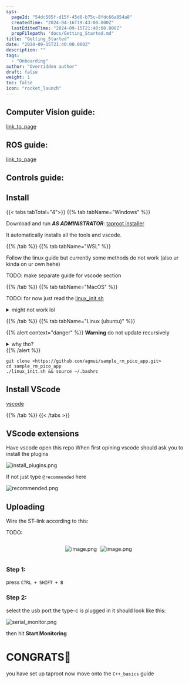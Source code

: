 ```yaml
---
sys:
  pageId: "54dc585f-d15f-45d0-b75c-8fdc66a854a8"
  createdTime: "2024-04-16T19:43:00.000Z"
  lastEditedTime: "2024-09-15T21:40:00.000Z"
  propFilepath: "docs/Getting_Started.md"
title: "Getting_Started"
date: "2024-09-15T21:40:00.000Z"
description: ""
tags:
  - "Onboarding"
author: "Overridden author"
draft: false
weight: 1
toc: false
icon: "rocket_launch"
---
```


## Computer Vision guide:

[link_to_page](86d45bc0-388b-4d26-8848-44f255f73d0e)

## ROS guide:

[link_to_page](3c76c1de-ec8f-46d6-8b0a-294005edc2d5)

## Controls guide:

## Install

{{< tabs tabTotal="4">}}
{{% tab tabName="Windows" %}}

Download and run _**AS ADMINISTRATOR**_: [taproot installer](https://github.com/Thornbots/TeachingFreshies/releases/tag/1.0)

It automatically installs all the tools and vscode.

{{% /tab %}}
{{% tab tabName="WSL" %}}

Follow the linux guide but currently some methods do not work (also ur kinda on ur own hehe)

TODO: make separate guide for vscode section

{{% /tab %}}
{{% tab tabName="MacOS" %}}

TODO: for now just read the [linux_init.sh](https://github.com/agmui/sample_rm_pico_app/blob/main/linux_init.sh)

<details>
<summary>might not work lol</summary>

`brew install libusb pkg-config`

Next install: [vscode](https://code.visualstudio.com/Download)

</details>

{{% /tab %}}
{{% tab tabName="Linux (ubuntu)" %}}

{{% alert context="danger" %}}
**Warning** do not update recursively
<details>
<summary>why tho?</summary>
There are some submodules that may go on for a while (like tinyusb) and I highly
recommend you don't need to get them.
If you want to see what submodules I update just look in `linux_init.sh`
</details>
{{% /alert %}}

```shell
git clone <https://github.com/agmui/sample_rm_pico_app.git>
cd sample_rm_pico_app
./linux_init.sh && source ~/.bashrc
```

## Install VScode

[vscode](https://code.visualstudio.com/Download)

{{% /tab %}}
{{< /tabs >}}

## VScode extensions

Have vscode open this repo
When first opining vscode should ask you to install the plugins

![install_plugins.png](https://prod-files-secure.s3.us-west-2.amazonaws.com/d518164a-d88e-44d1-a4ee-3adb3bd8bce0/89bd30f0-1825-4e77-867b-0a41ce370880/install_plugins.png?X-Amz-Algorithm=AWS4-HMAC-SHA256&X-Amz-Content-Sha256=UNSIGNED-PAYLOAD&X-Amz-Credential=ASIAZI2LB466WHDU6WFE%2F20250217%2Fus-west-2%2Fs3%2Faws4_request&X-Amz-Date=20250217T190107Z&X-Amz-Expires=3600&X-Amz-Security-Token=IQoJb3JpZ2luX2VjEFIaCXVzLXdlc3QtMiJIMEYCIQCMxPlOPDKpb4Ej5Eq%2B%2BAPqyGLPHqWmE8YaujEsCLmcPAIhAP8shdGec4SHpuYOdO0Q8L89ayTGIhWqzqU1iA8Tgxv1Kv8DCHsQABoMNjM3NDIzMTgzODA1IgzGZ%2BMp4frLG5nfiAUq3AN%2FqAJzk5RNVv9TCY21ZGhgxUQM5jPHJscM6JTa5vyYK6ubWCOKoaJI%2FjuR%2FgeWijBJYQZ4lDFLE2O91GimBi6l7Ltk8XE7RZ%2F8fxM0%2B0Cc9RfsLQQQ3FN%2B6159FCb7iKMSN%2Ft9k%2BwK%2FRETCegzSL2YFuHwlcBkpgYBIsgYR%2FxeYKIV1iQtsoTUNd4TSRMRam7ANJ2k7xJM1bMzoE7RFLxvtDuy8r9lwyASqpHNYTA6A03uduM63oYp0%2FmMXa19lz%2Bi%2FI9nx%2BzBh6Ypv2jtUPGkN0CVqc47Q8WgN2Fc8V9c9Cl%2Ftm0dmqI1wf%2F%2F3LZ%2FlJfVOcFLQgXwsbmsNSIrmC1QQ%2FUFjqNyej7%2BlGcjtB1hLVCWsik1oIRTmjdBNzbC%2Ftoq0FXa0WZ7os61%2BARIOonict535IMngELURdWTvG79DIv8FR0BANv4N%2Bm4oCeGBXMGAflUzASD3NV%2B74jiaCIMSzPd%2F2F0pxQMdaB3AjdDvIMdm11n60Jes10xdoAPTBavJi87R0ZyULhto03DJ5vHXy9i8hdjydTCafZAv%2FVRsv45IR2RojTyKqXSluOfiYBOm7OhSe16Lc2Y3GBYBWOkrg7xW%2FgV6S18pmOiLunrcVcq3Jp8ZQz6B6vAzzC99s29BjqkAcc%2BqIfMBWq8F8Y4hjPlxXrciRF2AP%2FYEvJdJd5Y3xiuYArt%2BagJJvQNf60P8HgTG0QsX0Z8L%2B8FxrK8svnIgi2Kq%2BNRn0VdBrmOcuAfbstT5UqSYehQlSo0nfQk52IxJHWNbwJuMbLwpEFY%2Fw8kmbgj%2FxbvZ%2BC9KNbtud0D%2BP%2F5cn02GAT1CGmPY3ZKhwiFcXk4pBQ1LEtuMz%2FGKXZWC9CcyvTo&X-Amz-Signature=8f4cb0860d3beac35e1305bddff9cbdfceda81c28bbd9471e240727b85583fe3&X-Amz-SignedHeaders=host&x-id=GetObject)

If not just type `@recommended` here  

![recommended.png](https://prod-files-secure.s3.us-west-2.amazonaws.com/d518164a-d88e-44d1-a4ee-3adb3bd8bce0/61e661e9-5d85-4dfc-be0d-8d2097a5e793/recommended.png?X-Amz-Algorithm=AWS4-HMAC-SHA256&X-Amz-Content-Sha256=UNSIGNED-PAYLOAD&X-Amz-Credential=ASIAZI2LB466WHDU6WFE%2F20250217%2Fus-west-2%2Fs3%2Faws4_request&X-Amz-Date=20250217T190107Z&X-Amz-Expires=3600&X-Amz-Security-Token=IQoJb3JpZ2luX2VjEFIaCXVzLXdlc3QtMiJIMEYCIQCMxPlOPDKpb4Ej5Eq%2B%2BAPqyGLPHqWmE8YaujEsCLmcPAIhAP8shdGec4SHpuYOdO0Q8L89ayTGIhWqzqU1iA8Tgxv1Kv8DCHsQABoMNjM3NDIzMTgzODA1IgzGZ%2BMp4frLG5nfiAUq3AN%2FqAJzk5RNVv9TCY21ZGhgxUQM5jPHJscM6JTa5vyYK6ubWCOKoaJI%2FjuR%2FgeWijBJYQZ4lDFLE2O91GimBi6l7Ltk8XE7RZ%2F8fxM0%2B0Cc9RfsLQQQ3FN%2B6159FCb7iKMSN%2Ft9k%2BwK%2FRETCegzSL2YFuHwlcBkpgYBIsgYR%2FxeYKIV1iQtsoTUNd4TSRMRam7ANJ2k7xJM1bMzoE7RFLxvtDuy8r9lwyASqpHNYTA6A03uduM63oYp0%2FmMXa19lz%2Bi%2FI9nx%2BzBh6Ypv2jtUPGkN0CVqc47Q8WgN2Fc8V9c9Cl%2Ftm0dmqI1wf%2F%2F3LZ%2FlJfVOcFLQgXwsbmsNSIrmC1QQ%2FUFjqNyej7%2BlGcjtB1hLVCWsik1oIRTmjdBNzbC%2Ftoq0FXa0WZ7os61%2BARIOonict535IMngELURdWTvG79DIv8FR0BANv4N%2Bm4oCeGBXMGAflUzASD3NV%2B74jiaCIMSzPd%2F2F0pxQMdaB3AjdDvIMdm11n60Jes10xdoAPTBavJi87R0ZyULhto03DJ5vHXy9i8hdjydTCafZAv%2FVRsv45IR2RojTyKqXSluOfiYBOm7OhSe16Lc2Y3GBYBWOkrg7xW%2FgV6S18pmOiLunrcVcq3Jp8ZQz6B6vAzzC99s29BjqkAcc%2BqIfMBWq8F8Y4hjPlxXrciRF2AP%2FYEvJdJd5Y3xiuYArt%2BagJJvQNf60P8HgTG0QsX0Z8L%2B8FxrK8svnIgi2Kq%2BNRn0VdBrmOcuAfbstT5UqSYehQlSo0nfQk52IxJHWNbwJuMbLwpEFY%2Fw8kmbgj%2FxbvZ%2BC9KNbtud0D%2BP%2F5cn02GAT1CGmPY3ZKhwiFcXk4pBQ1LEtuMz%2FGKXZWC9CcyvTo&X-Amz-Signature=64bb6d1389f817bb4c0f1869e476bd0d46b959909ce6cc31a2e4950913ce9bcb&X-Amz-SignedHeaders=host&x-id=GetObject)

## Uploading

Wire the ST-link according to this:

TODO:

<div style="display: flex;flex-direction: row; column-gap:10px; max-width: 630px;justify-content: center;">
<div>

![image.png](https://prod-files-secure.s3.us-west-2.amazonaws.com/d518164a-d88e-44d1-a4ee-3adb3bd8bce0/210ecb78-1116-4d7b-b9b7-2292f66fa2c2/image.png?X-Amz-Algorithm=AWS4-HMAC-SHA256&X-Amz-Content-Sha256=UNSIGNED-PAYLOAD&X-Amz-Credential=ASIAZI2LB466TFBCONZT%2F20250217%2Fus-west-2%2Fs3%2Faws4_request&X-Amz-Date=20250217T190113Z&X-Amz-Expires=3600&X-Amz-Security-Token=IQoJb3JpZ2luX2VjEFIaCXVzLXdlc3QtMiJHMEUCIC9QOg%2FAQZ1K%2BPbc1PAtZL60Ew%2BTQ2vz%2FUGmLr5Of9FJAiEAi08LWyg0rxnv1eVQljbQxWP9sDca0hi5GZDhBpJSDOwq%2FwMIexAAGgw2Mzc0MjMxODM4MDUiDF4ReFQrBtxkb92DYyrcA4hEJtAaWN9hm4oKR5Tj%2BYJyRdvqgG%2FikHD0If5tvQl4lxFzoN90hiQMP1iO9pAttvgCgXqAyF%2B29Ncr9Rac3l6FUpgyA8douWoDi3xZNN1BACgzO5E45jgjF%2F59vOOGsXYJZx%2Frmo9CK4JxekQ%2BDszwG4gpHVG8aRS5GWryCQ1w%2Fz9DZZV1IrWSOfwA7PYTs3qciXpvay7bMTHcC9sqoj0d4FR8RjBNg3qFVGfXB4kxdwyiOR3A0J8o83sGsWq1CvFiWFk3C2qxgBgeXwqkJMifpQ9zFlWjMz2TETBhdEDvSLDZVUtsPes2U6jyDt%2BWboT82hSumnbnQ%2FkyHH7i51RlxGFBnbUJZrgN4wKr5EysGCEI%2BDQqrkJU%2FTF2k1D4qZJWcVcpNRvdQVUT8HARoKS813QM4Q75fb1V5FgKcCA08fKtQbenf2s7ZoPBanPCup6k%2FCtsTx1Gun7MszWFtfid%2FmECdmzOzhKTVRduHpo7gOCvu9B5WiE8RFjizOlr16%2BU9R189RwcO526cEMmkYgQJ%2Fl2Po04w0pKsaHxA1f0Ami6jo1DTev1vrpmrBBv7oLGWdKP2%2FXpXy%2FSfRFO1bp638zfBwOoVn9DFj7IipTAh0wucI5nOMI2xqcSMIf2zb0GOqUBKnvhEt72tG6fR1baQlIg8auiIkDUYEJyUQQbw3LqZFcHkujo3n%2F5JUIaw8WWweJb3jlXY9qTzeYfid%2FehHUEyd7DfgnDMwnQl3TSXpyuH7snMjia1r6g5fuorHu1fRLlnjPr4cq6QQfXjOm%2BASh2YQYVo0ciXfyo410%2BynrSiEApCw5Iz4F6JCPvuA9vG%2F2CyiP1VCAZdhjkHjXG6T1kz%2FIC8uf9&X-Amz-Signature=8c557fe3ae05367b3b591cc4da6961c12730ba42826ac13ae9ff6244b0722f78&X-Amz-SignedHeaders=host&x-id=GetObject)

</div>
<div>

![image.png](https://prod-files-secure.s3.us-west-2.amazonaws.com/d518164a-d88e-44d1-a4ee-3adb3bd8bce0/33a0fd0f-8ca6-4a86-8e09-26e95ded1fff/image.png?X-Amz-Algorithm=AWS4-HMAC-SHA256&X-Amz-Content-Sha256=UNSIGNED-PAYLOAD&X-Amz-Credential=ASIAZI2LB466S5UGPFSQ%2F20250217%2Fus-west-2%2Fs3%2Faws4_request&X-Amz-Date=20250217T190113Z&X-Amz-Expires=3600&X-Amz-Security-Token=IQoJb3JpZ2luX2VjEFIaCXVzLXdlc3QtMiJIMEYCIQCGNblUuLorCvzD0YJrK6j7mwT4khU2CBAcr%2F7zDUZ9QgIhAPXzypJmTZSItFBWmKsBphxXFCUuszYc5LS%2BDYWRiTF9Kv8DCHsQABoMNjM3NDIzMTgzODA1IgzcPBuTGul2MM5eeAMq3AMIC76zBHqfSh%2FIsG0cVfHXxgjkgBbtRqHx0kjnBCg1ko0Awotix307dy99hJvy%2FcENtBDBrai3Mb8sC63NNFYFh2svbCP%2BtmJ690x1JiDaR%2F0h0JzKJxuuysl4ypNcg18BLxbxxXtsEYNVRs8i%2BtHM2YM%2BSk8DKEf1vYFMLBHR4l7sv1zOrRW4Cyhvk%2FfraMXLJpfk7ex1f07F3dzaQqU0Qpq5IHiWNOpXsRK73xlWVre%2B8lFP%2Fk8cE0FH8BP4mthGvptE7Lg4cwfXlzIdVj9gvPQ%2Fh9FN%2FBay9qPjlC4Om98oLgrNE2eLajl7amOkgk0Ux3Hv8n%2B5q%2Ffspznhjru5EyYi%2BpTXpSB6z0B0NtbN0rTQLnmz68ifao%2F%2FTf9jYdMdZZgD9eM6q3kw81%2FHYW16hhHiq%2F7fFoqLLggP0Fn1OlnZB1nRXL1mljQPY3MEOM7uxst%2BjFcELKkh65it6rMh9ZioyDrrt5i4pePtj9y%2FJ2DhT6%2FOY0HRivvL6tPA0%2FEo2h%2FEmQIzfO%2BXmVJcMMnTFjUd6OS699hUzrmkWfL5LDxdm7szwTrvbqMO98ghqihNOtHxwU4GMZwHh%2FkKaTzVtk0MiHVwnLS%2BCXMKKFn02qacVAThNZlvnjUeOTCb9s29BjqkAfxpEZ78XsUmzv5BcX1kloB0SY%2FQHkOEGj0fWK%2FGlqHKwpaRrAnyn1nDNlB2KitsF7x0t1WW78RuMogBuEwcIU4DKlguhamzBB9%2FeHHx4QExY%2BZGr%2B9gU9f8SxwOn2WQhsINH8F0B4hU97HwNtp7CKkv7PFO52yAORpnQXEYUR2cXRoUp3EpoUb%2B9Z906PtJI8BtreQ6Mkrws60yfxpFJdb8oCsu&X-Amz-Signature=1fe65234fb9a6acf2f41f6c91fa6f129d8f0a4d4d6a77137df83b3e715fc5e14&X-Amz-SignedHeaders=host&x-id=GetObject)

</div>
</div>

### Step 1:

press `CTRL + SHIFT + B`

### Step 2:

select the usb port the type-c is plugged in it should look like this:

![serial_monitor.png](https://prod-files-secure.s3.us-west-2.amazonaws.com/d518164a-d88e-44d1-a4ee-3adb3bd8bce0/f03f4774-05d4-4393-b6a0-d5efb6d315ab/serial_monitor.png?X-Amz-Algorithm=AWS4-HMAC-SHA256&X-Amz-Content-Sha256=UNSIGNED-PAYLOAD&X-Amz-Credential=ASIAZI2LB466WHDU6WFE%2F20250217%2Fus-west-2%2Fs3%2Faws4_request&X-Amz-Date=20250217T190107Z&X-Amz-Expires=3600&X-Amz-Security-Token=IQoJb3JpZ2luX2VjEFIaCXVzLXdlc3QtMiJIMEYCIQCMxPlOPDKpb4Ej5Eq%2B%2BAPqyGLPHqWmE8YaujEsCLmcPAIhAP8shdGec4SHpuYOdO0Q8L89ayTGIhWqzqU1iA8Tgxv1Kv8DCHsQABoMNjM3NDIzMTgzODA1IgzGZ%2BMp4frLG5nfiAUq3AN%2FqAJzk5RNVv9TCY21ZGhgxUQM5jPHJscM6JTa5vyYK6ubWCOKoaJI%2FjuR%2FgeWijBJYQZ4lDFLE2O91GimBi6l7Ltk8XE7RZ%2F8fxM0%2B0Cc9RfsLQQQ3FN%2B6159FCb7iKMSN%2Ft9k%2BwK%2FRETCegzSL2YFuHwlcBkpgYBIsgYR%2FxeYKIV1iQtsoTUNd4TSRMRam7ANJ2k7xJM1bMzoE7RFLxvtDuy8r9lwyASqpHNYTA6A03uduM63oYp0%2FmMXa19lz%2Bi%2FI9nx%2BzBh6Ypv2jtUPGkN0CVqc47Q8WgN2Fc8V9c9Cl%2Ftm0dmqI1wf%2F%2F3LZ%2FlJfVOcFLQgXwsbmsNSIrmC1QQ%2FUFjqNyej7%2BlGcjtB1hLVCWsik1oIRTmjdBNzbC%2Ftoq0FXa0WZ7os61%2BARIOonict535IMngELURdWTvG79DIv8FR0BANv4N%2Bm4oCeGBXMGAflUzASD3NV%2B74jiaCIMSzPd%2F2F0pxQMdaB3AjdDvIMdm11n60Jes10xdoAPTBavJi87R0ZyULhto03DJ5vHXy9i8hdjydTCafZAv%2FVRsv45IR2RojTyKqXSluOfiYBOm7OhSe16Lc2Y3GBYBWOkrg7xW%2FgV6S18pmOiLunrcVcq3Jp8ZQz6B6vAzzC99s29BjqkAcc%2BqIfMBWq8F8Y4hjPlxXrciRF2AP%2FYEvJdJd5Y3xiuYArt%2BagJJvQNf60P8HgTG0QsX0Z8L%2B8FxrK8svnIgi2Kq%2BNRn0VdBrmOcuAfbstT5UqSYehQlSo0nfQk52IxJHWNbwJuMbLwpEFY%2Fw8kmbgj%2FxbvZ%2BC9KNbtud0D%2BP%2F5cn02GAT1CGmPY3ZKhwiFcXk4pBQ1LEtuMz%2FGKXZWC9CcyvTo&X-Amz-Signature=49a4f109d5ed8479cb8f0432eb487511943e29b78d48da8ac8e877955be936fb&X-Amz-SignedHeaders=host&x-id=GetObject)

then hit **Start Monitoring**

# CONGRATS🎉

you have set up taproot now move onto the `C++_basics` guide
